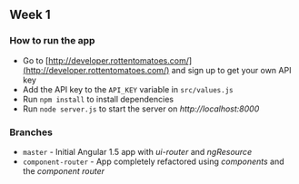 ## Week 1

### How to run the app

* Go to [http://developer.rottentomatoes.com/](http://developer.rottentomatoes.com/) and sign up to get your own API key
* Add the API key to the `API_KEY` variable in `src/values.js`
* Run `npm install` to install dependencies
* Run `node server.js` to start the server on *http://localhost:8000*

### Branches

* `master` - Initial Angular 1.5 app with *ui-router* and *ngResource*
* `component-router` - App completely refactored using *components* and the *component router*

